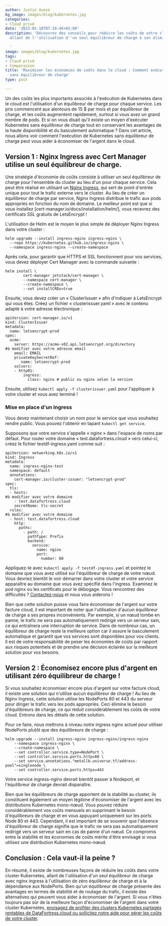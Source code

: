 ```yaml
---
author: Justin Guese
bg_image: images/blog/kubernetes.jpg
categories:
- Cloud privé
date: '2023-01-18T07:10:46+02:00'
description: 'Découvrez des conseils pour réduire les coûts de votre cluster Kubernetes,
  allant de l''utilisation d''un seul équilibreur de charge à son élimination complète.

  '
image: images/blog/kubernetes.jpg
tags:
- Cloud privé
- Comparaison
title: 'Maximiser les économies de coûts dans le cloud : Comment exécuter Kubernetes
  sans équilibreur de charge'
type: post

---
```

Un des coûts les plus importants associés à l'exécution de Kubernetes dans le cloud est l'utilisation d'un équilibreur de charge pour chaque service. Les prix commencent aux alentours de 15 $ par mois et par équilibreur de charge, et les coûts augmentent rapidement, surtout si vous avez un grand nombre de pods. Et si on vous disait qu'il existe un moyen d'exécuter Kubernetes sans équilibreur de charge tout en conservant les avantages de la haute disponibilité et du basculement automatique ? Dans cet article, nous allons voir comment l'exécution de Kubernetes sans équilibreur de charge peut vous aider à économiser de l'argent dans le cloud.

## Version 1 : Nginx Ingress avec Cert Manager utilise un seul équilibreur de charge.

Une stratégie d'économie de coûts consiste à utiliser un seul équilibreur de charge pour l'ensemble du cluster au lieu d'un pour chaque service. Cela peut être réalisé en utilisant un [Nginx Ingress](https://kubernetes.github.io/ingress-nginx/), qui sert de point d'entrée unique pour tout le trafic externe vers le cluster. Au lieu de créer un équilibreur de charge par service, Nginx Ingress distribue le trafic aux pods appropriés en fonction du nom de domaine.
Le meilleur point est que si vous installez [cert-manager.io/docs/installation/helm/], vous recevrez des certificats SSL gratuits de LetsEncrypt !

L'utilisation de Helm est le moyen le plus simple de déployer Nginx Ingress dans votre cluster :

```
helm upgrade --install ingress-nginx ingress-nginx \
  --repo https://kubernetes.github.io/ingress-nginx \
  --namespace ingress-nginx --create-namespace
```

Après cela, pour garantir que HTTPS et SSL fonctionnent pour vos services, vous devez déployer Cert Manager avec la commande suivante :

```
helm install \
        cert-manager jetstack/cert-manager \
        --namespace cert-manager \
        --create-namespace \
        --set installCRDs=true
```

Ensuite, vous devez créer un « ClusterIssuer » afin d'indiquer à LetsEncrypt qui vous êtes. Créez un fichier « clusterissuer.yaml » avec le contenu adapté à votre adresse électronique :

```
apiVersion: cert-manager.io/v1
kind: ClusterIssuer
metadata:
  name: letsencrypt-prod
spec:
  acme:
    server: https://acme-v02.api.letsencrypt.org/directory
#à modifier avec votre adresse email
    email: EMAIL
    privateKeySecretRef:
       name: letsencrypt-prod
    solvers:
    - http01:
        ingress:
          class: nginx # public ou nginx selon la version
```

Ensuite, utilisez `kubectl apply -f clusterissuer.yaml` pour l'appliquer à votre cluster et vous avez terminé !

### Mise en place d'un Ingress

Vous devez maintenant choisir un nom pour le service que vous souhaitez rendre public. Vous pouvez l'obtenir en tapant `kubectl get service`.

Supposons que votre service s'appelle « nginx » dans l'espace de noms par défaut. Pour router votre domaine « test.datafortress.cloud » vers celui-ci, créez le fichier testdf-ingress.yaml comme suit :

```
apiVersion: networking.k8s.io/v1
kind: Ingress
metadata:
  name: ingress-nginx-test
  namespace: default
  annotations:
    cert-manager.io/cluster-issuer: "letsencrypt-prod"
spec:
  tls:
  - hosts:
#à modifier avec votre domaine
    - test.datafortress.cloud
    secretName: tls-secret
  rules:
#à modifier avec votre domaine
  - host: test.datafortress.cloud
    http:
      paths:
        - path: /
          pathType: Prefix
          backend:
            service:
              name: nginx
              port:
                number: 80
```

Appliquez-le avec `kubectl apply -f testdf-ingress.yaml` et pointez le domaine que vous avez utilisé sur l'équilibreur de charge de votre nœud. Vous devriez bientôt le voir démarrer dans votre cluster et votre service apparaître au domaine que vous avez spécifié dans l'ingress.
Examinez le pod nginx ou les certificats pour le débogage.
Vous rencontrez des difficultés ? [Contactez-nous](/contact) et nous vous aiderons !

Bien que cette solution puisse vous faire économiser de l'argent sur votre facture cloud, il est important de noter que l'utilisation d'aucun équilibreur de charge a ses propres inconvénients. Par exemple, si un nœud tombe en panne, le trafic ne sera pas automatiquement redirigé vers un serveur sain, ce qui entraînera une interruption de service. Dans de nombreux cas, un équilibreur de charge reste la meilleure option car il assure le basculement automatique et garantit que vos services sont disponibles pour vos clients. Il est de votre responsabilité de peser les économies de coûts par rapport aux risques potentiels et de prendre une décision éclairée sur la meilleure solution pour vos besoins.

## Version 2 : Économisez encore plus d'argent en utilisant zéro équilibreur de charge !

Si vous souhaitez économiser encore plus d'argent sur votre facture cloud, il existe une solution qui n'utilise aucun équilibreur de charge ! Au lieu de Nginx Ingress, cette solution utilise les NodePorts 80 et 443 du serveur pour diriger le trafic vers les pods appropriés. Ceci élimine le besoin d'équilibreurs de charge, ce qui réduit considérablement les coûts de votre cloud. Entrons dans les détails de cette solution.

Pour ce faire, nous mettrons à niveau notre ingress nginx actuel pour utiliser NodePorts plutôt que des équilibreurs de charge :

```
helm upgrade --install ingress-nginx ingress-nginx/ingress-nginx
    --namespace ingress-nginx \
    --create-namespace \
    --set controller.service.type=NodePort \
    --set controller.service.ports.http=80 \
    --set service.annotations."metallb.universe.tf/address-pool"=singlenode \
    --set controller.service.ports.https=443
```

Votre service ingress-nginx devrait bientôt passer à Nodeport, et l'équilibreur de charge devrait disparaître.

Bien que les équilibreurs de charge apportent de la stabilité au cluster, ils constituent également un moyen légitime d'économiser de l'argent avec les distributions Kubernetes mono-nœud. Vous pouvez réduire considérablement vos coûts mensuels en supprimant le besoin d'équilibreurs de charge et en vous appuyant uniquement sur les ports Node 80 et 443. Cependant, il est important de se souvenir que l'absence d'équilibreur de charge signifie que le trafic ne sera pas automatiquement redirigé vers un serveur sain en cas de panne d'un nœud. Ce compromis entre la stabilité et les économies de coûts mérite d'être envisagé si vous utilisez une distribution Kubernetes mono-nœud.

## Conclusion : Cela vaut-il la peine ?

En résumé, il existe de nombreuses façons de réduire les coûts dans votre cluster Kubernetes, allant de l'utilisation d'un seul équilibreur de charge avec nginx ingress à l'utilisation de zéro équilibreur de charge et à la dépendance aux NodePorts. Bien qu'un équilibreur de charge présente des avantages en termes de stabilité et de routage du trafic, il existe des alternatives qui peuvent vous aider à économiser de l'argent. Si vous n'êtes toujours pas sûr de la meilleure façon d'économiser de l'argent dans votre cluster Kubernetes, [envisagez de profiter des clusters Kubernetes partagés rentables de DataFortress.cloud ou sollicitez notre aide pour gérer les coûts de votre cluster](/contact).
